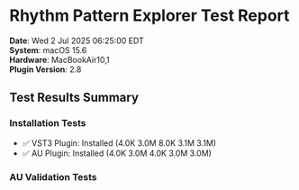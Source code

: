 # Rhythm Pattern Explorer Test Report

**Date**: Wed  2 Jul 2025 06:25:00 EDT  
**System**: macOS 15.6  
**Hardware**: MacBookAir10,1  
**Plugin Version**: 2.8  

## Test Results Summary

### Installation Tests

- ✅ VST3 Plugin: Installed (4.0K
3.0M
8.0K
3.1M
3.1M)
- ✅ AU Plugin: Installed (4.0K
3.0M
4.0K
3.0M
3.0M)

### AU Validation Tests

